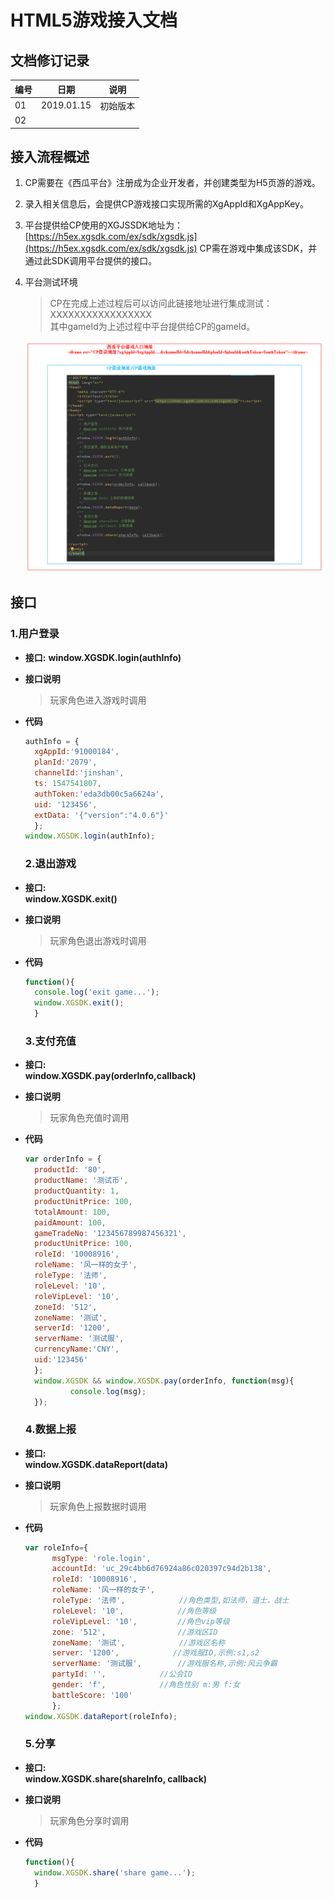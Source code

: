 # HTML5游戏接入文档

## 文档修订记录

| 编号 | 日期 | 说明 |
| --- | --- | --- |
| 01 | 2019.01.15 | 初始版本 |
| 02 |  |  |

## 接入流程概述

1. CP需要在《西瓜平台》注册成为企业开发者，并创建类型为H5页游的游戏。
2. 录入相关信息后，会提供CP游戏接口实现所需的XgAppId和XgAppKey。
3. 平台提供给CP使用的XGJSSDK地址为：[https://h5ex.xgsdk.com/ex/sdk/xgsdk.js](https://h5ex.xgsdk.com/ex/sdk/xgsdk.js)
   CP需在游戏中集成该SDK，并通过此SDK调用平台提供的接口。
4. 平台测试环境
   > CP在完成上述过程后可以访问此链接地址进行集成测试：XXXXXXXXXXXXXXXXX  
   > 其中gameId为上述过程中平台提供给CP的gameId。

   ![](/img/structure.png) 

## 接口

### 1.用户登录

* **接口:**
  **window.XGSDK.login\(authInfo\)**
* **接口说明**
  > 玩家角色进入游戏时调用
* **代码**

  ```js
  authInfo = {
    xgAppId:'91000184',
    planId:'2079',
    channelId:'jinshan',
    ts: 1547541807,
    authToken:'eda3db00c5a6624a',
    uid: '123456',
    extData: '{"version":"4.0.6"}'
    };
  window.XGSDK.login(authInfo);
  ```

  ### 2.退出游戏

* **接口:**  
  **window.XGSDK.exit\(\)**

* **接口说明**
  > 玩家角色退出游戏时调用
* **代码**

  ```js
  function(){
    console.log('exit game...');
    window.XGSDK.exit();
    }
  ```

  ### 3.支付充值

* **接口:**  
  **window.XGSDK.pay\(orderInfo,callback\)**

* **接口说明**
  > 玩家角色充值时调用
* **代码**

  ```js
  var orderInfo = {
    productId: '80',
    productName: '测试币',
    productQuantity: 1,
    productUnitPrice: 100,
    totalAmount: 100,
    paidAmount: 100,
    gameTradeNo: '123456789987456321',
    productUnitPrice: 100,
    roleId: '10008916',
    roleName: '风一样的女子',
    roleType: '法师', 
    roleLevel: '10', 
    roleVipLevel: '10',  
    zoneId: '512',  
    zoneName: '测试',  
    serverId: '1200',
    serverName: '测试服',  
    currencyName:'CNY',
    uid:'123456'
    };
    window.XGSDK && window.XGSDK.pay(orderInfo, function(msg){
            console.log(msg);
    });
  ```

  ### 4.数据上报

* **接口:**  
  **window.XGSDK.dataReport\(data\)**

* **接口说明**
  > 玩家角色上报数据时调用
* **代码**

  ```js
  var roleInfo={
        msgType: 'role.login',
        accountId: 'uc_29c4bb6d76924a86c020397c94d2b138',
        roleId: '10008916',  
        roleName: '风一样的女子',   
        roleType: '法师',            //角色类型,如法师，道士，战士
        roleLevel: '10',            //角色等级
        roleVipLevel: '10',         //角色vip等级
        zone: '512',                //游戏区ID
        zoneName: '测试',            //游戏区名称
        server: '1200',            //游戏服ID,示例:s1,s2
        serverName: '测试服',        //游戏服名称,示例:风云争霸
        partyId: '',            //公会ID
        gender: 'f',            //角色性别 m:男 f:女
        battleScore: '100'   
        };
  window.XGSDK.dataReport(roleInfo);
  ```

  ### 5.分享

* **接口:**  
  **window.XGSDK.share\(shareInfo, callback\)**

* **接口说明**
  > 玩家角色分享时调用
* **代码**
  ```js
  function(){
    window.XGSDK.share('share game...');
    }
  ```



